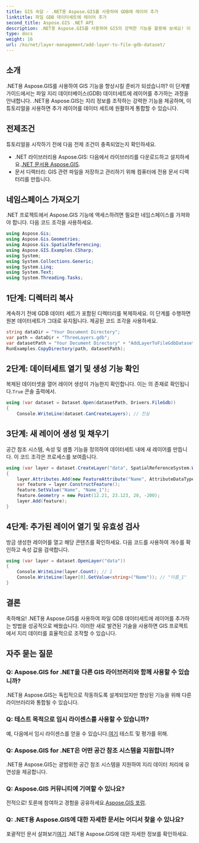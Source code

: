 ```yaml
---
title: GIS 숙달 - .NET용 Aspose.GIS를 사용하여 GDB에 레이어 추가
linktitle: 파일 GDB 데이터세트에 레이어 추가
second_title: Aspose.GIS .NET API
description: .NET용 Aspose.GIS를 사용하여 GIS의 강력한 기능을 활용해 보세요! 이 단계별 튜토리얼에서 File GDB 데이터세트에 레이어를 추가하는 방법을 알아보세요. #지리적 데이터 #Aspose #GIS
type: docs
weight: 16
url: /ko/net/layer-management/add-layer-to-file-gdb-dataset/
---
```

## 소개
.NET용 Aspose.GIS를 사용하여 GIS 기능을 향상시킬 준비가 되셨습니까? 이 단계별 가이드에서는 파일 지리 데이터베이스(GDB) 데이터세트에 레이어를 추가하는 과정을 안내합니다. .NET용 Aspose.GIS는 지리 정보를 조작하는 강력한 기능을 제공하며, 이 튜토리얼을 사용하면 추가 레이어를 데이터 세트에 원활하게 통합할 수 있습니다.
## 전제조건
튜토리얼을 시작하기 전에 다음 전제 조건이 충족되었는지 확인하세요.
-  .NET 라이브러리용 Aspose.GIS: 다음에서 라이브러리를 다운로드하고 설치하세요.[.NET 문서용 Aspose.GIS](https://reference.aspose.com/gis/net/).
- 문서 디렉터리: GIS 관련 파일을 저장하고 관리하기 위해 컴퓨터에 전용 문서 디렉터리를 만듭니다.
## 네임스페이스 가져오기
.NET 프로젝트에서 Aspose.GIS 기능에 액세스하려면 필요한 네임스페이스를 가져와야 합니다. 다음 코드 조각을 사용하세요.
```csharp
using Aspose.Gis;
using Aspose.Gis.Geometries;
using Aspose.Gis.SpatialReferencing;
using Aspose.GIS.Examples.CSharp;
using System;
using System.Collections.Generic;
using System.Linq;
using System.Text;
using System.Threading.Tasks;
```
## 1단계: 디렉터리 복사
계속하기 전에 GDB 데이터 세트가 포함된 디렉터리를 복제하세요. 이 단계를 수행하면 원본 데이터세트가 그대로 유지됩니다. 제공된 코드 조각을 사용하세요.
```csharp
string dataDir = "Your Document Directory";
var path = dataDir + "ThreeLayers.gdb";
var datasetPath = "Your Document Directory" + "AddLayerToFileGdbDataset_out.gdb";
RunExamples.CopyDirectory(path, datasetPath);
```
## 2단계: 데이터세트 열기 및 생성 기능 확인
 복제된 데이터셋을 열어 레이어 생성이 가능한지 확인합니다. 이는 의 존재로 확인됩니다.`True` 콘솔 출력에서.
```csharp
using (var dataset = Dataset.Open(datasetPath, Drivers.FileGdb))
{
    Console.WriteLine(dataset.CanCreateLayers); // 진실
```
## 3단계: 새 레이어 생성 및 채우기
공간 참조 시스템, 속성 및 샘플 기능을 정의하여 데이터세트 내에 새 레이어를 만듭니다. 이 코드 조각은 프로세스를 보여줍니다.
```csharp
using (var layer = dataset.CreateLayer("data", SpatialReferenceSystem.Wgs84))
{
    layer.Attributes.Add(new FeatureAttribute("Name", AttributeDataType.String));
    var feature = layer.ConstructFeature();
    feature.SetValue("Name", "Name_1");
    feature.Geometry = new Point(12.21, 23.123, 20, -200);
    layer.Add(feature);
}
```
## 4단계: 추가된 레이어 열기 및 유효성 검사
방금 생성한 레이어를 열고 해당 콘텐츠를 확인하세요. 다음 코드를 사용하여 개수를 확인하고 속성 값을 검색합니다.
```csharp
using (var layer = dataset.OpenLayer("data"))
{
    Console.WriteLine(layer.Count); // 1
    Console.WriteLine(layer[0].GetValue<string>("Name")); // "이름_1"
}
```
## 결론
축하해요! .NET용 Aspose.GIS를 사용하여 파일 GDB 데이터세트에 레이어를 추가하는 방법을 성공적으로 배웠습니다. 이러한 새로 발견된 기술을 사용하면 GIS 프로젝트에서 지리 데이터를 효율적으로 조작할 수 있습니다.
## 자주 묻는 질문
### Q: Aspose.GIS for .NET을 다른 GIS 라이브러리와 함께 사용할 수 있습니까?
.NET용 Aspose.GIS는 독립적으로 작동하도록 설계되었지만 향상된 기능을 위해 다른 라이브러리와 통합될 수 있습니다.
### Q: 테스트 목적으로 임시 라이센스를 사용할 수 있습니까?
 예, 다음에서 임시 라이센스를 얻을 수 있습니다.[여기](https://purchase.aspose.com/temporary-license/) 테스트 및 평가를 위해.
### Q: Aspose.GIS for .NET은 어떤 공간 참조 시스템을 지원합니까?
.NET용 Aspose.GIS는 광범위한 공간 참조 시스템을 지원하여 지리 데이터 처리에 유연성을 제공합니다.
### Q: Aspose.GIS 커뮤니티에 기여할 수 있나요?
 전적으로! 토론에 참여하고 경험을 공유하세요.[Aspose.GIS 포럼](https://forum.aspose.com/c/gis/33).
### Q: .NET용 Aspose.GIS에 대한 자세한 문서는 어디서 찾을 수 있나요?
 포괄적인 문서 살펴보기[여기](https://reference.aspose.com/gis/net/) .NET용 Aspose.GIS에 대한 자세한 정보를 확인하세요.